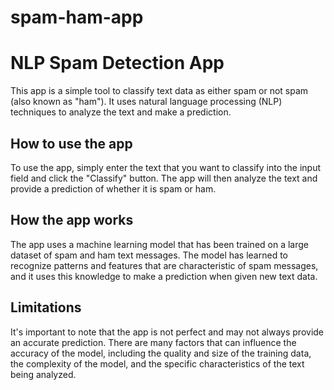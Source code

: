 # spam-ham-app

# NLP Spam Detection App
This app is a simple tool to classify text data as either spam or not spam (also known as "ham"). It uses natural language processing (NLP) techniques to analyze the text and make a prediction.

## How to use the app
To use the app, simply enter the text that you want to classify into the input field and click the "Classify" button. The app will then analyze the text and provide a prediction of whether it is spam or ham.

## How the app works
The app uses a machine learning model that has been trained on a large dataset of spam and ham text messages. The model has learned to recognize patterns and features that are characteristic of spam messages, and it uses this knowledge to make a prediction when given new text data.

## Limitations
It's important to note that the app is not perfect and may not always provide an accurate prediction. There are many factors that can influence the accuracy of the model, including the quality and size of the training data, the complexity of the model, and the specific characteristics of the text being analyzed.

